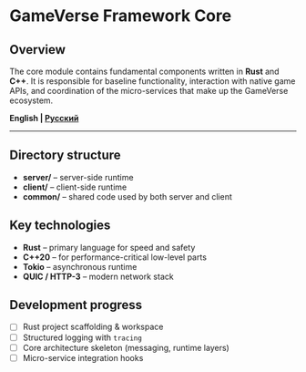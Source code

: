 # GameVerse Framework **Core**

## Overview
The core module contains fundamental components written in **Rust** and **C++**. It is responsible for baseline functionality, interaction with native game APIs, and coordination of the micro-services that make up the GameVerse ecosystem.

**English | [Русский](README_ru.md)**

---

## Directory structure
- **server/** – server-side runtime
- **client/** – client-side runtime
- **common/** – shared code used by both server and client

## Key technologies
- **Rust** – primary language for speed and safety
- **C++20** – for performance-critical low-level parts
- **Tokio** – asynchronous runtime
- **QUIC / HTTP-3** – modern network stack

## Development progress
- [ ] Rust project scaffolding & workspace
- [ ] Structured logging with `tracing`
- [ ] Core architecture skeleton (messaging, runtime layers)
- [ ] Micro-service integration hooks 